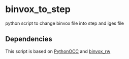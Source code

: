 # binvox_to_step
python script to change binvox file into step and iges file

## Dependencies
This script is based on [PythonOCC](https://github.com/tpaviot/pythonocc-core) and [binvox_rw](https://github.com/dimatura/binvox-rw-py)

